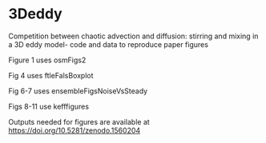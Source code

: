 # 3Deddy
Competition between chaotic advection and diffusion: stirring and mixing in a 3D eddy model- code and data to reproduce paper figures

Figure 1 uses osmFigs2

Fig 4 uses ftleFalsBoxplot

Fig 6-7 uses ensembleFigsNoiseVsSteady

Figs 8-11 use kefffigures

Outputs needed for figures are available at https://doi.org/10.5281/zenodo.1560204
